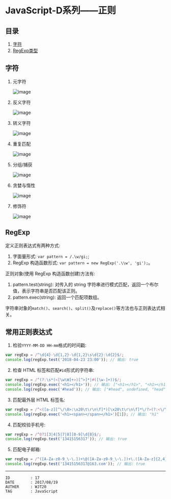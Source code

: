 
# JavaScript-D系列——正则 #

## 目录 ##

1. [字符](#href1)
2. [RegExp类型](#href2)

## <a name="href1">字符</a> ##

1. 元字符  

    ![image](https://raw.githubusercontent.com/WebUnion-core/doc-repositort/master/WJT20/images/w7.png)

2. 反义字符  

    ![image](https://raw.githubusercontent.com/WebUnion-core/doc-repositort/master/WJT20/images/w8.png)

3. 转义字符  

    ![image](https://raw.githubusercontent.com/WebUnion-core/doc-repositort/master/WJT20/images/w9.png)

4. 重复匹配  

    ![image](https://raw.githubusercontent.com/WebUnion-core/doc-repositort/master/WJT20/images/w10.png)

5. 分组/捕获  

    ![image](https://raw.githubusercontent.com/WebUnion-core/doc-repositort/master/WJT20/images/w11.png)

6. 贪婪与惰性  

    ![image](https://raw.githubusercontent.com/WebUnion-core/doc-repositort/master/WJT20/images/w12.png)

7. 修饰符  

    ![image](https://raw.githubusercontent.com/WebUnion-core/doc-repositort/master/WJT20/images/w13.png)

## <a name="href2">RegExp</a> ##

定义正则表达式有两种方式:

1. 字面量形式: `var pattern = /.\w/gi;`;
2. RegExp 构造函数形式: `var pattern = new RegExp('.\\w', 'gi');`。

正则对象(使用 RegExp 构造函数创建)方法有:

1. pattern.test(string): 对传入的 string 字符串进行模式匹配，返回一个布尔值，表示字符串是否匹配该正则。
2. pattern.exec(string): 返回一个匹配项数组。

字符串对象的`match()`、`search()`、`split()`及`replace()`等方法也与正则表达式相关。

## <a name="href3">常用正则表达式</a> ##

1. 检验`YYYY-MM-DD HH-mm`格式的时间戳:

```js
var regExp = /^\d{4}-\d{1,2}-\d{1,2}\s\d{2}:\d{2}$/;
console.log(regExp.test('2018-04-23 23:00')); // 输出: true
```

2. 检查 HTML 标签和匹配`#id`形式的字符串:

```js
var regExp = /^(?:\s*(<[\w\W]+>)[^>]*|#([\w-]+))$/;
console.log(regExp.exec('<h1></h1>')); // 输出: ["<h1></h1>", "<h1></h1>", undefined]
console.log(regExp.exec('#head')); // 输出: ["#head", undefined, "head"]
```

3. 匹配最外层 HTML 标签名:

```js
var regExp = /^<([a-z][^\/\0>:\x20\t\r\n\f]*)[\x20\t\r\n\f]*\/?>(?:<\/\1>|)$/i;
console.log(regExp.exec('<h1><span></span></h1>')[1]); // 输出: "h1"
```

4. 匹配校验手机号:

```js
var regExp = /^0?1[3|4|5|7|8][0-9]\d{8}$/;
console.log(regExp.test('13415156317')); // 输出: true
```

5. 匹配电子邮箱:

```js
var regExp = /^([A-Za-z0-9_\-\.])+\@([A-Za-z0-9_\-\.])+\.([A-Za-z]{2,4})$/;
console.log(regExp.test('13415156317@163.com')); // 输出: true
```

---

```
ID         : 17
DATE       : 2017/08/19
AUTHER     : WJT20
TAG        : JavaScript
```
